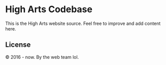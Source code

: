 # High Arts Codebase

This is the High Arts website source. Feel free to improve and add content here.

## License
&copy; 2016 - now. By the web team lol.
